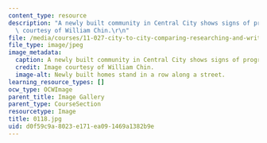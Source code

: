 ```yaml
---
content_type: resource
description: "A newly built community in Central City shows signs of progress. Image\
  \ courtesy of William Chin.\r\n"
file: /media/courses/11-027-city-to-city-comparing-researching-and-writing-about-cities-new-orleans-spring-2011/d0f59c9a8023e171ea091469a1382b9e_0118.jpg
file_type: image/jpeg
image_metadata:
  caption: A newly built community in Central City shows signs of progress.
  credit: Image courtesy of William Chin.
  image-alt: Newly built homes stand in a row along a street.
learning_resource_types: []
ocw_type: OCWImage
parent_title: Image Gallery
parent_type: CourseSection
resourcetype: Image
title: 0118.jpg
uid: d0f59c9a-8023-e171-ea09-1469a1382b9e
---
```

